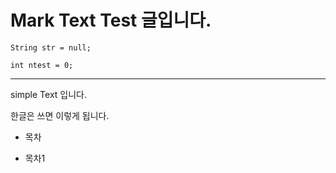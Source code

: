 # Mark Text Test 글입니다.

```
String str = null;

int ntest = 0;
```

---

simple Text 입니다.

한글은 쓰면 이렇게 됩니다.

- 목차

- 목차1
